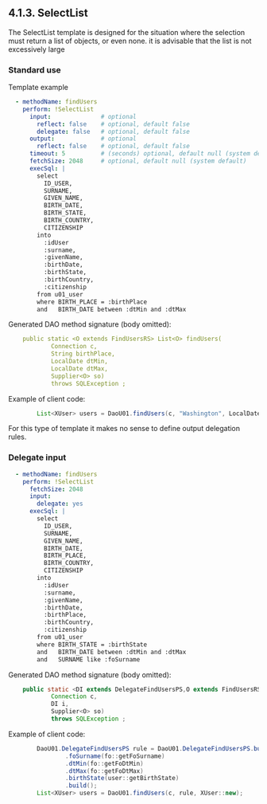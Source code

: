 ## 4.1.3. SelectList


The SelectList template is designed for the situation where the selection must return a list of objects, or even none. it is advisable that the list is not excessively large

### Standard use

Template example

~~~yaml
  - methodName: findUsers
    perform: !SelectList
      input:              # optional
        reflect: false    # optional, default false
        delegate: false   # optional, default false
      output:             # optional
        reflect: false    # optional, default false
      timeout: 5          # (seconds) optional, default null (system default)
      fetchSize: 2048     # optional, default null (system default)
      execSql: |
        select
          ID_USER,
          SURNAME,
          GIVEN_NAME,
          BIRTH_DATE,
          BIRTH_STATE,
          BIRTH_COUNTRY,
          CITIZENSHIP
        into
          :idUser
          :surname,
          :givenName,
          :birthDate,
          :birthState,
          :birthCountry,
          :citizenship
        from u01_user
        where BIRTH_PLACE = :birthPlace
        and   BIRTH_DATE between :dtMin and :dtMax
~~~

Generated DAO method signature (body omitted):

~~~yaml
    public static <O extends FindUsersRS> List<O> findUsers(
            Connection c,
            String birthPlace,
            LocalDate dtMin,
            LocalDate dtMax,
            Supplier<O> so)
            throws SQLException ;
~~~

Example of client code:

~~~java
        List<XUser> users = DaoU01.findUsers(c, "Washington", LocalDate.of(1980, 1, 1), LocalDate.of(1985, 12, 31), XUser::new);
~~~

For this type of template it makes no sense to define output delegation rules.

### Delegate input

~~~yaml
  - methodName: findUsers
    perform: !SelectList
      fetchSize: 2048
      input:
        delegate: yes
      execSql: |
        select
          ID_USER,
          SURNAME,
          GIVEN_NAME,
          BIRTH_DATE,
          BIRTH_PLACE,
          BIRTH_COUNTRY,
          CITIZENSHIP
        into
          :idUser
          :surname,
          :givenName,
          :birthDate,
          :birthPlace,
          :birthCountry,
          :citizenship
        from u01_user
        where BIRTH_STATE = :birthState
        and   BIRTH_DATE between :dtMin and :dtMax
        and   SURNAME like :foSurname
~~~

Generated DAO method signature (body omitted):

~~~java
    public static <DI extends DelegateFindUsersPS,O extends FindUsersRS> List<O> findUsers(
            Connection c,
            DI i,
            Supplier<O> so)
            throws SQLException ;
~~~

Example of client code:

~~~java
        DaoU01.DelegateFindUsersPS rule = DaoU01.DelegateFindUsersPS.builder()
                .foSurname(fo::getFoSurname)
                .dtMin(fo::getFoDtMin)
                .dtMax(fo::getFoDtMax)
                .birthState(user::getBirthState)
                .build();
        List<XUser> users = DaoU01.findUsers(c, rule, XUser::new);
~~~
